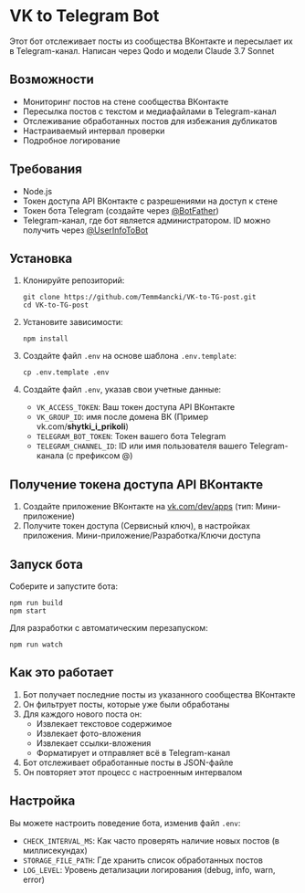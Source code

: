 # VK to Telegram Bot

Этот бот отслеживает посты из сообщества ВКонтакте и пересылает их в Telegram-канал.
Написан через Qodo и модели Claude 3.7 Sonnet

## Возможности

- Мониторинг постов на стене сообщества ВКонтакте
- Пересылка постов с текстом и медиафайлами в Telegram-канал
- Отслеживание обработанных постов для избежания дубликатов
- Настраиваемый интервал проверки
- Подробное логирование

## Требования

- Node.js
- Токен доступа API ВКонтакте с разрешениями на доступ к стене
- Токен бота Telegram (создайте через [@BotFather](https://t.me/BotFather))
- Telegram-канал, где бот является администратором. ID можно получить через [@UserInfoToBot](https://t.me/UserInfoToBot)

## Установка

1. Клонируйте репозиторий:
   ```
   git clone https://github.com/Temm4ancki/VK-to-TG-post.git
   cd VK-to-TG-post
   ```

2. Установите зависимости:
   ```
   npm install
   ```

3. Создайте файл `.env` на основе шаблона `.env.template`:
   ```
   cp .env.template .env
   ```

3. Создайте файл `.env`, указав свои учетные данные:
   - `VK_ACCESS_TOKEN`: Ваш токен доступа API ВКонтакте
   - `VK_GROUP_ID`: имя после домена ВК (Пример vk.com/**shytki_i_prikoli**)
   - `TELEGRAM_BOT_TOKEN`: Токен вашего бота Telegram
   - `TELEGRAM_CHANNEL_ID`: ID или имя пользователя вашего Telegram-канала (с префиксом @)

## Получение токена доступа API ВКонтакте

1. Создайте приложение ВКонтакте на [vk.com/dev/apps](https://dev.vk.com/ru/admin/create-app) (тип: Мини-приложение)
2. Получите токен доступа (Сервисный ключ), в настройках приложения. Мини-приложение/Разработка/Ключи доступа

## Запуск бота

Соберите и запустите бота:

```
npm run build
npm start
```

Для разработки с автоматическим перезапуском:

```
npm run watch
```

## Как это работает

1. Бот получает последние посты из указанного сообщества ВКонтакте
2. Он фильтрует посты, которые уже были обработаны
3. Для каждого нового поста он:
   - Извлекает текстовое содержимое
   - Извлекает фото-вложения
   - Извлекает ссылки-вложения
   - Форматирует и отправляет всё в Telegram-канал
4. Бот отслеживает обработанные посты в JSON-файле
5. Он повторяет этот процесс с настроенным интервалом

## Настройка

Вы можете настроить поведение бота, изменив файл `.env`:

- `CHECK_INTERVAL_MS`: Как часто проверять наличие новых постов (в миллисекундах)
- `STORAGE_FILE_PATH`: Где хранить список обработанных постов
- `LOG_LEVEL`: Уровень детализации логирования (debug, info, warn, error)
